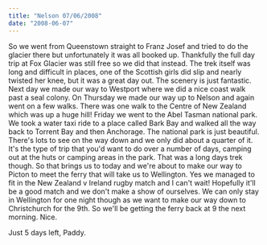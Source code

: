 ```yaml
---
title: "Nelson 07/06/2008"
date: "2008-06-07"
---
```

So we went from Queenstown straight to Franz Josef and tried to do the glacier there but unfortunately it was all booked up. Thankfully the full day trip at Fox Glacier was still free so we did that instead. The trek itself was long and difficult in places, one of the Scottish girls did slip and nearly twisted her knee, but it was a great day out. The scenery is just fantastic. Next day we made our way to Westport where we did a nice coast walk past a seal colony. On Thursday we made our way up to Nelson and again went on a few walks. There was one walk to the Centre of New Zealand which was up a huge hill! Friday we went to the Abel Tasman national park. We took a water taxi ride to a place called Bark Bay and walked all the way back to Torrent Bay and then Anchorage. The national park is just beautiful. There's lots to see on the way down and we only did about a quarter of it. It's the type of trip that you'd want to do over a number of days, camping out at the huts or camping areas in the park. That was a long days trek though. So that brings us to today and we're about to make our way to Picton to meet the ferry that will take us to Wellington. Yes we managed to fit in the New Zealand v Ireland rugby match and I can't wait! Hopefully it'll be a good match and we don't make a show of ourselves. We can only stay in Wellington for one night though as we want to make our way down to Christchurch for the 9th. So we'll be getting the ferry back at 9 the next morning. Nice.

Just 5 days left,
Paddy.